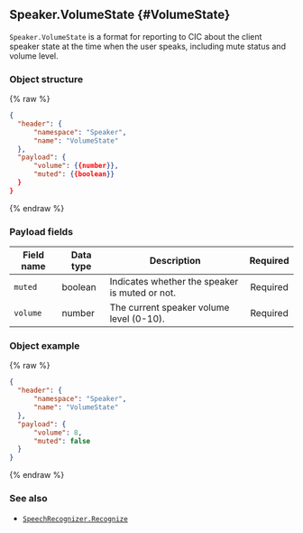 ## Speaker.VolumeState {#VolumeState}
`Speaker.VolumeState` is a format for reporting to CIC about the client speaker state at the time when the user speaks, including mute status and volume level.

### Object structure
{% raw %}
```json
{
  "header": {
      "namespace": "Speaker",
      "name": "VolumeState"
  },
  "payload": {
      "volume": {{number}},
      "muted": {{boolean}}
  }
}
```
{% endraw %}

### Payload fields

| Field name       | Data type    | Description                     | Required |
|---------------|---------|-----------------------------|:---------:|
| `muted`         | boolean | Indicates whether the speaker is muted or not.                    | Required     |
| `volume`        | number  | The current speaker volume level (0-10).     | Required     |

### Object example
{% raw %}
```json
{
  "header": {
      "namespace": "Speaker",
      "name": "VolumeState"
  },
  "payload": {
      "volume": 8,
      "muted": false
  }
}
```
{% endraw %}

### See also
* [`SpeechRecognizer.Recognize`](/CIC/References/CICInterface/SpeechRecognizer.md#Recognize)
